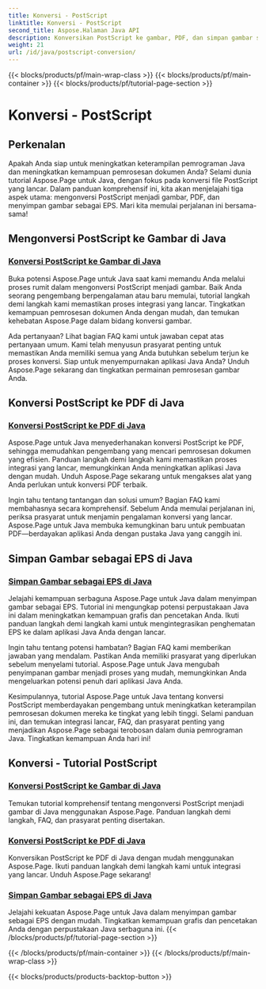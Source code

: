 ```yaml
---
title: Konversi - PostScript
linktitle: Konversi - PostScript
second_title: Aspose.Halaman Java API
description: Konversikan PostScript ke gambar, PDF, dan simpan gambar sebagai EPS di Java dengan tutorial Aspose.Page. Panduan langkah demi langkah, FAQ, dan prasyarat untuk integrasi yang lancar.
weight: 21
url: /id/java/postscript-conversion/
---
```


{{< blocks/products/pf/main-wrap-class >}}
{{< blocks/products/pf/main-container >}}
{{< blocks/products/pf/tutorial-page-section >}}

# Konversi - PostScript

## Perkenalan

Apakah Anda siap untuk meningkatkan keterampilan pemrograman Java dan meningkatkan kemampuan pemrosesan dokumen Anda? Selami dunia tutorial Aspose.Page untuk Java, dengan fokus pada konversi file PostScript yang lancar. Dalam panduan komprehensif ini, kita akan menjelajahi tiga aspek utama: mengonversi PostScript menjadi gambar, PDF, dan menyimpan gambar sebagai EPS. Mari kita memulai perjalanan ini bersama-sama!

## Mengonversi PostScript ke Gambar di Java

### [Konversi PostScript ke Gambar di Java](./to-image/)

Buka potensi Aspose.Page untuk Java saat kami memandu Anda melalui proses rumit dalam mengonversi PostScript menjadi gambar. Baik Anda seorang pengembang berpengalaman atau baru memulai, tutorial langkah demi langkah kami memastikan proses integrasi yang lancar. Tingkatkan kemampuan pemrosesan dokumen Anda dengan mudah, dan temukan kehebatan Aspose.Page dalam bidang konversi gambar.

Ada pertanyaan? Lihat bagian FAQ kami untuk jawaban cepat atas pertanyaan umum. Kami telah menyusun prasyarat penting untuk memastikan Anda memiliki semua yang Anda butuhkan sebelum terjun ke proses konversi. Siap untuk menyempurnakan aplikasi Java Anda? Unduh Aspose.Page sekarang dan tingkatkan permainan pemrosesan gambar Anda.

## Konversi PostScript ke PDF di Java

### [Konversi PostScript ke PDF di Java](./to-pdf/)

Aspose.Page untuk Java menyederhanakan konversi PostScript ke PDF, sehingga memudahkan pengembang yang mencari pemrosesan dokumen yang efisien. Panduan langkah demi langkah kami memastikan proses integrasi yang lancar, memungkinkan Anda meningkatkan aplikasi Java dengan mudah. Unduh Aspose.Page sekarang untuk mengakses alat yang Anda perlukan untuk konversi PDF terbaik.

Ingin tahu tentang tantangan dan solusi umum? Bagian FAQ kami membahasnya secara komprehensif. Sebelum Anda memulai perjalanan ini, periksa prasyarat untuk menjamin pengalaman konversi yang lancar. Aspose.Page untuk Java membuka kemungkinan baru untuk pembuatan PDF—berdayakan aplikasi Anda dengan pustaka Java yang canggih ini.

## Simpan Gambar sebagai EPS di Java

### [Simpan Gambar sebagai EPS di Java](./save-image-as-eps/)

Jelajahi kemampuan serbaguna Aspose.Page untuk Java dalam menyimpan gambar sebagai EPS. Tutorial ini mengungkap potensi perpustakaan Java ini dalam meningkatkan kemampuan grafis dan pencetakan Anda. Ikuti panduan langkah demi langkah kami untuk mengintegrasikan penghematan EPS ke dalam aplikasi Java Anda dengan lancar.

Ingin tahu tentang potensi hambatan? Bagian FAQ kami memberikan jawaban yang mendalam. Pastikan Anda memiliki prasyarat yang diperlukan sebelum menyelami tutorial. Aspose.Page untuk Java mengubah penyimpanan gambar menjadi proses yang mudah, memungkinkan Anda mengeluarkan potensi penuh dari aplikasi Java Anda.

Kesimpulannya, tutorial Aspose.Page untuk Java tentang konversi PostScript memberdayakan pengembang untuk meningkatkan keterampilan pemrosesan dokumen mereka ke tingkat yang lebih tinggi. Selami panduan ini, dan temukan integrasi lancar, FAQ, dan prasyarat penting yang menjadikan Aspose.Page sebagai terobosan dalam dunia pemrograman Java. Tingkatkan kemampuan Anda hari ini!
## Konversi - Tutorial PostScript
### [Konversi PostScript ke Gambar di Java](./to-image/)
Temukan tutorial komprehensif tentang mengonversi PostScript menjadi gambar di Java menggunakan Aspose.Page. Panduan langkah demi langkah, FAQ, dan prasyarat penting disertakan.
### [Konversi PostScript ke PDF di Java](./to-pdf/)
Konversikan PostScript ke PDF di Java dengan mudah menggunakan Aspose.Page. Ikuti panduan langkah demi langkah kami untuk integrasi yang lancar. Unduh Aspose.Page sekarang!
### [Simpan Gambar sebagai EPS di Java](./save-image-as-eps/)
Jelajahi kekuatan Aspose.Page untuk Java dalam menyimpan gambar sebagai EPS dengan mudah. Tingkatkan kemampuan grafis dan pencetakan Anda dengan perpustakaan Java serbaguna ini.
{{< /blocks/products/pf/tutorial-page-section >}}

{{< /blocks/products/pf/main-container >}}
{{< /blocks/products/pf/main-wrap-class >}}

{{< blocks/products/products-backtop-button >}}
